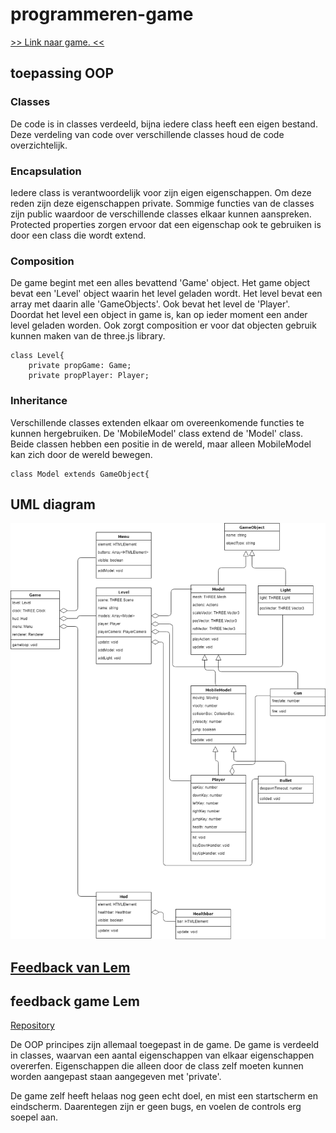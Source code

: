 # programmeren-game
[>> Link naar game. <<](https://pedro-bronsveld.github.io/programmeren-game/)

## toepassing OOP
### Classes
De code is in classes verdeeld, bijna iedere class heeft een eigen bestand.
Deze verdeling van code over verschillende classes houd de code overzichtelijk.
### Encapsulation
Iedere class is verantwoordelijk voor zijn eigen eigenschappen. Om deze reden zijn deze eigenschappen private. 
Sommige functies van de classes zijn public waardoor de verschillende classes elkaar kunnen aanspreken.
Protected properties zorgen ervoor dat een eigenschap ook te gebruiken is door een class die wordt extend.
### Composition
De game begint met een alles bevattend 'Game' object. Het game object bevat een 'Level' object waarin het level geladen wordt.
Het level bevat een array met daarin alle 'GameObjects'. Ook bevat het level de 'Player'. 
Doordat het level een object in game is, kan op ieder moment een ander level geladen worden.
Ook zorgt composition er voor dat objecten gebruik kunnen maken van de three.js library.
```
class Level{
    private propGame: Game;
    private propPlayer: Player;
```
### Inheritance
Verschillende classes extenden elkaar om overeenkomende functies te kunnen hergebruiken.
De 'MobileModel' class extend de 'Model' class. Beide classen hebben een positie in de wereld, maar alleen MobileModel kan zich door de wereld bewegen.
```
class Model extends GameObject{
```

## UML diagram
![UML Diagram](uml_diagram.png)

## [Feedback van Lem](https://github.com/boltgolt/prg4-game#peer-review-pedro)

## feedback game Lem
[Repository](https://github.com/boltgolt/prg4-game)

De OOP principes zijn allemaal toegepast in de game. 
De game is verdeeld in classes, waarvan een aantal eigenschappen van elkaar eigenschappen overerfen. 
Eigenschappen die alleen door de class zelf moeten kunnen worden aangepast staan aangegeven met 'private'.

De game zelf heeft helaas nog geen echt doel, en mist een startscherm en eindscherm.
Daarentegen zijn er geen bugs, en voelen de controls erg soepel aan.